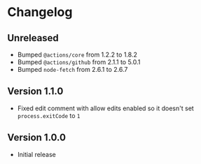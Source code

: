 # Changelog

## Unreleased

- Bumped `@actions/core` from 1.2.2 to 1.8.2
- Bumped `@actions/github` from 2.1.1 to 5.0.1
- Bumped `node-fetch` from 2.6.1 to 2.6.7

## Version 1.1.0

- Fixed edit comment with allow edits enabled so it doesn't set `process.exitCode` to `1`

## Version 1.0.0

- Initial release
